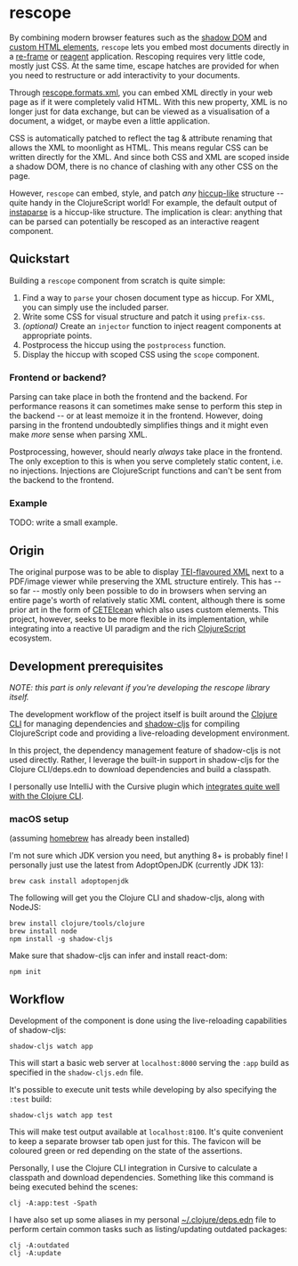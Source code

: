 rescope
=======
By combining modern browser features such as the [shadow DOM](https://developer.mozilla.org/en-US/docs/Web/Web_Components/Using_shadow_DOM) and [custom HTML elements](https://developer.mozilla.org/en-US/docs/Web/Web_Components/Using_custom_elements), `rescope` lets you embed most documents directly in a [re-frame](https://github.com/day8/re-frame) or [reagent](https://github.com/reagent-project/reagent) application. Rescoping requires very little code, mostly just CSS. At the same time, escape hatches are provided for when you need to restructure or add interactivity to your documents.

Through [rescope.formats.xml](https://github.com/kuhumcst/rescope/tree/master/src/kuhumcst/rescope/formats), you can embed XML directly in your web page as if it were completely valid HTML. With this new property, XML is no longer just for data exchange, but can be viewed as a visualisation of a document, a widget, or maybe even a little application.

CSS is automatically patched to reflect the tag & attribute renaming that allows the XML to moonlight as HTML. This means regular CSS can be written directly for the XML. And since both CSS and XML are scoped inside a shadow DOM, there is no chance of clashing with any other CSS on the page.

However, `rescope` can embed, style, and patch _any_ [hiccup-like](https://github.com/weavejester/hiccup) structure -- quite handy in the ClojureScript world! For example, the default output of [instaparse](https://github.com/Engelberg/instaparse) is a hiccup-like structure. The implication is clear: anything that can be parsed can potentially be rescoped as an interactive reagent component.

Quickstart
----------
Building a `rescope` component from scratch is quite simple:

1. Find a way to `parse` your chosen document type as hiccup. For XML, you can simply use the included parser.
2. Write some CSS for visual structure and patch it using `prefix-css`.
3. _(optional)_ Create an `injector` function to inject reagent components at appropriate points.
4. Postprocess the hiccup using the `postprocess` function.
5. Display the hiccup with scoped CSS using the `scope` component.

### Frontend or backend?
Parsing can take place in both the frontend and the backend. For performance reasons it can sometimes make sense to perform this step in the backend -- or at least memoize it in the frontend. However, doing parsing in the frontend undoubtedly simplifies things and it might even make *more* sense when parsing XML.

Postprocessing, however, should nearly *always* take place in the frontend. The only exception to this is when you serve completely static content, i.e. no injections. Injections are ClojureScript functions and can't be sent from the backend to the frontend. 

### Example

TODO: write a small example.

Origin
------
The original purpose was to be able to display [TEI-flavoured XML](https://tei-c.org/) next to a PDF/image viewer while preserving the XML structure entirely. This has -- so far -- mostly only been possible to do in browsers when serving an entire page's worth of relatively static XML content, although there is some prior art in the form of [CETEIcean](https://github.com/TEIC/CETEIcean) which also uses custom elements. This project, however, seeks to be more flexible in its implementation, while integrating into a reactive UI paradigm and the rich [ClojureScript](https://clojurescript.org/) ecosystem.

Development prerequisites
-------------------------
_NOTE: this part is only relevant if you're developing the rescope library itself._

The development workflow of the project itself is built around the [Clojure CLI](https://clojure.org/reference/deps_and_cli) for managing dependencies and [shadow-cljs](https://github.com/thheller/shadow-cljs) for compiling ClojureScript code and providing a live-reloading development environment.

In this project, the dependency management feature of shadow-cljs is not used directly. Rather, I leverage the built-in support in shadow-cljs for the Clojure CLI/deps.edn to download dependencies and build a classpath.

I personally use IntelliJ with the Cursive plugin which [integrates quite well with the Clojure CLI](https://cursive-ide.com/userguide/deps.html).

### macOS setup
(assuming [homebrew](https://brew.sh/) has already been installed)


I'm not sure which JDK version you need, but anything 8+ is probably fine! I personally just use the latest from AdoptOpenJDK (currently JDK 13):

```
brew cask install adoptopenjdk
```

The following will get you the Clojure CLI and shadow-cljs, along with NodeJS:

```
brew install clojure/tools/clojure
brew install node
npm install -g shadow-cljs
```

Make sure that shadow-cljs can infer and install react-dom:
```
npm init
```

Workflow
--------
Development of the component is done using the live-reloading capabilities of shadow-cljs:

```
shadow-cljs watch app
```

This will start a basic web server at `localhost:8000` serving the `:app` build as specified in the `shadow-cljs.edn` file.

It's possible to execute unit tests while developing by also specifying the `:test` build:

```
shadow-cljs watch app test
```

This will make test output available at `localhost:8100`. It's quite convenient to keep a separate browser tab open just for this. The favicon will be coloured green or red depending on the state of the assertions.

Personally, I use the Clojure CLI integration in Cursive to calculate a classpath and download dependencies. Something like this command is being executed behind the scenes:

```
clj -A:app:test -Spath
```

I have also set up some aliases in my personal [~/.clojure/deps.edn](https://github.com/simongray/dotfiles/blob/master/dot/clojure/deps.edn) file to perform certain common tasks such as listing/updating outdated packages:

```
clj -A:outdated
clj -A:update
```
